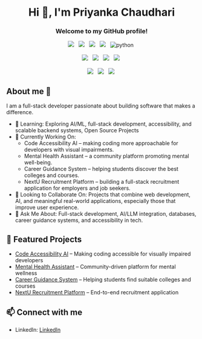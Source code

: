 <div align="center">
<h1>Hi 👋, I'm Priyanka Chaudhari</h1>
<h3>Welcome to my GitHub profile! </h3>
</div>
<div align="center">
  <!-- Frontend -->
  <img src="https://img.shields.io/badge/HTML5-E34F26?style=for-the-badge&logo=html5&logoColor=white">&nbsp;&nbsp;
  <img src="https://img.shields.io/badge/CSS3-1572B6?style=for-the-badge&logo=css3&logoColor=white">&nbsp;&nbsp;
  <img src="https://img.shields.io/badge/JavaScript-F7DF1E?style=for-the-badge&logo=javascript&logoColor=black">&nbsp;&nbsp;
  <img src="https://img.shields.io/badge/Frontend-React-blue?style=for-the-badge&logo=react&logoColor=white">&nbsp;&nbsp;
  <img src="https://img.shields.io/badge/python-3670A0?style=for-the-badge&logo=python&logoColor=ffdd54" alt="python">&nbsp;<br/><br/>
  <!-- Backend -->
  <img src="https://img.shields.io/badge/Backend-Node.js-green?style=for-the-badge&logo=node.js&logoColor=white">&nbsp;&nbsp;
  <img src="https://img.shields.io/badge/Express.js-black?style=for-the-badge&logo=express&logoColor=white">&nbsp;&nbsp;
  <img src="https://img.shields.io/badge/Django-092E20?style=for-the-badge&logo=django&logoColor=white">&nbsp;&nbsp;
  <img src="https://img.shields.io/badge/Java-007396?style=for-the-badge&logo=java&logoColor=white">&nbsp;<br/><br/>
  <!-- Database -->
  <img src="https://img.shields.io/badge/MySQL-003B57?style=for-the-badge&logo=mysql&logoColor=white">&nbsp;&nbsp;
  <img src="https://img.shields.io/badge/PostgreSQL-316192?style=for-the-badge&logo=postgresql&logoColor=white">&nbsp;&nbsp;
  <img src="https://img.shields.io/badge/MongoDB-4EA94B?style=for-the-badge&logo=mongodb&logoColor=white">&nbsp;
</div>

<!---</div>
<div align="center">
<img src="https://img.shields.io/badge/javascript-%23323330.svg?style=for-the-badge&logo=javascript&logoColor=%23F7DF1E" alt="javascript">&nbsp;
<img src="https://img.shields.io/badge/python-3670A0?style=for-the-badge&logo=python&logoColor=ffdd54" alt="python">&nbsp;
<img src="https://img.shields.io/badge/html5-%23E34F26.svg?style=for-the-badge&logo=html5&logoColor=white" alt="html5">&nbsp;
<img src="https://img.shields.io/badge/css3-%231572B6.svg?style=for-the-badge&logo=css3&logoColor=white" alt="css3">&nbsp;
<img src="https://img.shields.io/badge/Frontend-React-blue?logo=react&logoColor=white" alt="React">&nbsp;
<img src="https://img.shields.io/badge/Backend-Node.js-green?logo=node.js&logoColor=white" alt="Node.js">&nbsp;
<img src="https://img.shields.io/badge/express.js-%23404d59.svg?style=for-the-badge&logo=express&logoColor=%2361DAFB" alt="express.js">&nbsp;
<img src="https://img.shields.io/badge/Django-092E20?logo=django&logoColor=white" alt="Django">&nbsp;
<img src="https://img.shields.io/badge/Java-007396?logo=java&logoColor=white" alt="Java">&nbsp;
<img src="https://img.shields.io/badge/SQL-003B57?logo=mysql&logoColor=white" alt="SQL">&nbsp;
<img src="https://img.shields.io/badge/postgres-%23316192.svg?style=for-the-badge&logo=postgresql&logoColor=white" alt="PostgreSQL">&nbsp;
<img src="https://img.shields.io/badge/MongoDB-%234ea94b.svg?style=for-the-badge&logo=mongodb&logoColor=white" alt="MongoDB">
</div>--->

## About me 🌟

I am a full-stack developer passionate about building software that makes a difference.
- 🌱 Learning: Exploring AI/ML, full-stack development, accessibility, and scalable backend systems, Open Source Projects
- 🔭 Currently Working On:
  - Code Accessibility AI – making coding more approachable for developers with visual impairments.
  - Mental Health Assistant – a community platform promoting mental well-being.
  - Career Guidance System – helping students discover the best colleges and courses.
  - NextU Recruitment Platform – building a full-stack recruitment application for employers and job seekers.
- 👯 Looking to Collaborate On: Projects that combine web development, AI, and meaningful real-world applications, especially those that improve user experience.
- 💬 Ask Me About: Full-stack development, AI/LLM integration, databases, career guidance systems, and accessibility in tech.

## 🚀 Featured Projects

- [Code Accessibility AI](https://github.com/Priyanka-chaudhari26/CodeAccessibilityAI) – Making coding accessible for visually impaired developers
- [Mental Health Assistant](https://github.com/Priyanka-chaudhari26/mental-health-assistance) – Community-driven platform for mental wellness
- [Career Guidance System](https://github.com/Priyanka-chaudhari26/CareerGuidance) – Helping students find suitable colleges and courses
- [NextU Recruitment Platform](https://github.com/Priyanka-chaudhari26/nextu) – End-to-end recruitment application


<!--<div>
  <h2>GitHub Stats</h2>
  <img src="https://github-readme-stats.vercel.app/api?username=Priyanka-chaudhari26&show_icons=true&theme=radical" alt="GitHub Stats"/>
</div>-->
<!-- <div>
  <h2>🏆 Top Languages</h2>
  <img src="https://github-readme-stats.vercel.app/api/top-langs/?username=Priyanka-chaudhari26&langs_count=6&hide=Shell&layout=compact&theme=radical" alt="Top Languages"/>
</div> -->

## 📫 Connect with me

- LinkedIn: [LinkedIn](https://www.linkedin.com/in/priyanka-chaudhari-95ba94212/)

<!--
**Priyanka-chaudhari26/Priyanka-chaudhari26** is a ✨ _special_ ✨ repository because its `README.md` (this file) appears on your GitHub profile.

Here are some ideas to get you started:

- 🔭 I’m currently working on ...
- 🌱 I’m currently learning ...
- 👯 I’m looking to collaborate on ...
- 🤔 I’m looking for help with ...
- 💬 Ask me about ...
- 📫 How to reach me: ...
- 😄 Pronouns: ...
- ⚡ Fun fact: ...
-->
